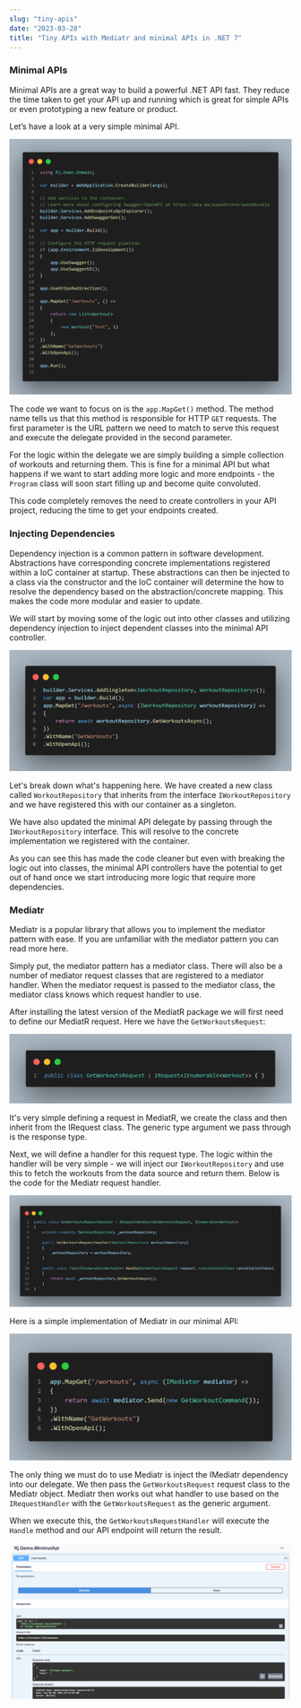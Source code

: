 ```yaml
---
slug: "tiny-apis"
date: "2023-03-28"
title: "Tiny APIs with Mediatr and minimal APIs in .NET 7"
---
```


### Minimal APIs

Minimal APIs are a great way to build a powerful .NET API fast. They reduce the time taken to get your API up and running which is great for simple APIs or even prototyping a new feature or product.

Let’s have a look at a very simple minimal API. 

![Screenshot 1](../images/tinyapi_01.png)

The code we want to focus on is the `app.MapGet()` method. The method name tells us that this method is responsible for HTTP `GET` requests. The first parameter is the URL pattern we need to match to serve this request and execute the delegate provided in the second parameter.

For the logic within the delegate we are simply building a simple collection of workouts and returning them. This is fine for a minimal API but what happens if we want to start adding more logic and more endpoints - the `Program` class will soon start filling up and become quite convoluted.

This code completely removes the need to create controllers in your API project, reducing the time to get your endpoints created.

### Injecting Dependencies

Dependency injection is a common pattern in software development. Abstractions have corresponding concrete implementations registered within a IoC container at startup. These abstractions can then be injected to a class via the constructor and the IoC container will determine the how to resolve the dependency based on the abstraction/concrete mapping. This makes the code more modular and easier to update. 

We will start by moving some of the logic out into other classes and utilizing dependency injection to inject dependent classes into the minimal API controller.

![Screenshot 2](../images/tinyapi_02.png)

Let's break down what's happening here. We have created a new class called `WorkoutRepository` that inherits from the interface `IWorkoutRepository` and we have registered this with our container as a singleton. 

We have also updated the minimal API delegate by passing through the `IWorkoutRepository` interface. This will resolve to the concrete implementation we registered with the container.

As you can see this has made the code cleaner but even with breaking the logic out into classes, the minimal API controllers have the potential to get out of hand once we start introducing more logic that require more dependencies.

### Mediatr

Mediatr is a popular library that allows you to implement the mediator pattern with ease. If you are unfamiliar with the mediator pattern you can read more here.

Simply put, the mediator pattern has a mediator class. There will also be a number of mediator request classes that are registered to a mediator handler. When the mediator request is passed to the mediator class, the mediator class knows which request handler to use.

After installing the latest version of the MediatR package we will first need to define our MediatR request. Here we have the `GetWorkoutsRequest`:

![Screenshot 5](../images/tinyapi_05.png)

It's very simple defining a request in MediatR, we create the class and then inherit from the IRequest class. The generic type argument we pass through is the response type.

Next, we will define a handler for this request type. The logic within the handler will be very simple - we will inject our `IWorkoutRepository` and use this to fetch the workouts from the data source and return them. Below is the code for the Mediatr request handler.

![Screenshot 3](../images/tinyapi_04.png)

Here is a simple implementation of Mediatr in our minimal API: 

![Screenshot 3](../images/tinyapi_03.png)

The only thing we must do to use Mediatr is inject the IMediatr dependency into our delegate. We then pass the `GetWorkoutsRequest` request class to the Mediatr object. Mediatr then works out what handler to use based on the `IRequestHandler` with the `GetWorkoutsRequest` as the generic argument. 

When we execute this, the `GetWorkoutsRequestHandler` will execute the `Handle` method and our API endpoint will return the result.

![Screenshot 6](../images/tinyapi_06.png)